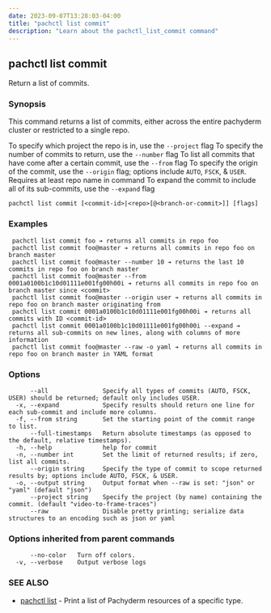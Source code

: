 ```yaml
---
date: 2023-09-07T13:28:03-04:00
title: "pachctl list commit"
description: "Learn about the pachctl_list_commit command"
---
```


## pachctl list commit

Return a list of commits.

### Synopsis

This command returns a list of commits, either across the entire pachyderm cluster or restricted to a single repo. 

 To specify which project the repo is in, use the `--project` flag 
 To specify the number of commits to return, use the `--number` flag 
 To list all commits that have come after a certain commit, use the `--from` flag 
 To specify the origin of the commit, use the `--origin` flag; options include `AUTO`, `FSCK`, & `USER`. Requires at least repo name in command 
 To expand the commit to include all of its sub-commits, use the `--expand` flag 


```
pachctl list commit [<commit-id>|<repo>[@<branch-or-commit>]] [flags]
```

### Examples

```
 pachctl list commit foo ➔ returns all commits in repo foo 
 pachctl list commit foo@master ➔ returns all commits in repo foo on branch master 
 pachctl list commit foo@master --number 10 ➔ returns the last 10 commits in repo foo on branch master 
 pachctl list commit foo@master --from 0001a0100b1c10d01111e001fg00h00i ➔ returns all commits in repo foo on branch master since <commit> 
 pachctl list commit foo@master --origin user ➔ returns all commits in repo foo on branch master originating from 
 pachctl list commit 0001a0100b1c10d01111e001fg00h00i ➔ returns all commits with ID <commit-id> 
 pachctl list commit 0001a0100b1c10d01111e001fg00h00i --expand ➔ returns all sub-commits on new lines, along with columns of more information 
 pachctl list commit foo@master --raw -o yaml ➔ returns all commits in repo foo on branch master in YAML format 

```

### Options

```
      --all               Specify all types of commits (AUTO, FSCK, USER) should be returned; default only includes USER.
  -x, --expand            Specify results should return one line for each sub-commit and include more columns.
  -f, --from string       Set the starting point of the commit range to list.
      --full-timestamps   Return absolute timestamps (as opposed to the default, relative timestamps).
  -h, --help              help for commit
  -n, --number int        Set the limit of returned results; if zero, list all commits.
      --origin string     Specify the type of commit to scope returned results by; options include AUTO, FSCK, & USER.
  -o, --output string     Output format when --raw is set: "json" or "yaml" (default "json")
      --project string    Specify the project (by name) containing the commit. (default "video-to-frame-traces")
      --raw               Disable pretty printing; serialize data structures to an encoding such as json or yaml
```

### Options inherited from parent commands

```
      --no-color   Turn off colors.
  -v, --verbose    Output verbose logs
```

### SEE ALSO

* [pachctl list](../pachctl_list)	 - Print a list of Pachyderm resources of a specific type.

